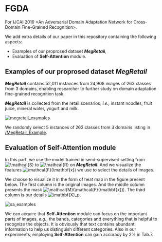 # FGDA
<script type="text/javascript" src="http://cdn.mathjax.org/mathjax/latest/MathJax.js?config=default"></script>

For IJCAI 2019 &lt;An Adversarial Domain Adaptation Network for Cross-Domain Fine-Grained Recognition>.

We add extra details of our paper in this repository containing the following aspects:
+ Examples of our proprosed dataset ***MegRetail***,
+ Evaluation of **Self-Attention** module.

## Examples of our proprosed dataset ***MegRetail***

***MegRetail*** contains 52,011 instances from 24,908 images of 263 classes from 3 domains, enabling researcher to further study on domain adaptation fine-grained recognition task.

***MegRetail*** is collected from the retail scenarios, *i.e.,* instant noodles, fruit juice, mineral water, yogurt and milk.

![megretail_examples](https://github.com/Anonymous2019IJCAI/FGDA/blob/master/pics/our_examples.png?raw=true)

We randomly select 5 instances of 263 classes from 3 domains listing in [/MegRetail_Example](https://github.com/Anonymous2019IJCAI/FGDA/tree/master/MegRetail_Example).

## Evaluation of Self-Attention module

In this part, we use the model trained in semi-supervised setting from <img src="https://latex.codecogs.com/gif.latex?\mathcal{S}" title="\mathcal{S}" /> to <img src="https://latex.codecogs.com/gif.latex?\mathcal{R}" title="\mathcal{R}" /> on ***MegRetail***. And we visualize the features <img src="https://latex.codecogs.com/gif.latex?\mathcal{F}(\mathbf{x})" title="\mathcal{F}(\mathbf{x})" /> we use to select the details of images.

We choose to visualize it in the form of heat map in the figure present below. The first column is the original images. And the middle column presents the mask <img src="https://latex.codecogs.com/gif.latex?\mathcal{M}(\mathcal{F}(\mathbf{x}))" title="\mathcal{M}(\mathcal{F}(\mathbf{x}))" />.  The third column is our details <img src="https://latex.codecogs.com/gif.latex?\mathbf{X}_p" title="\mathbf{X}_p" />.

![sa_examples](https://github.com/Anonymous2019IJCAI/FGDA/blob/master/pics/saansamples.png?raw=true)

We can acquire that **Self-Attention** module can focus on the important parts of images, *e.g.*, the bands, categories and everything that is helpful to recognize the objects. It is obviously that text contains abundant information to help us distinguish different categories. Also in our experiments, employing **Self-Attention** can gain accuracy by 2% in Tab.7.
